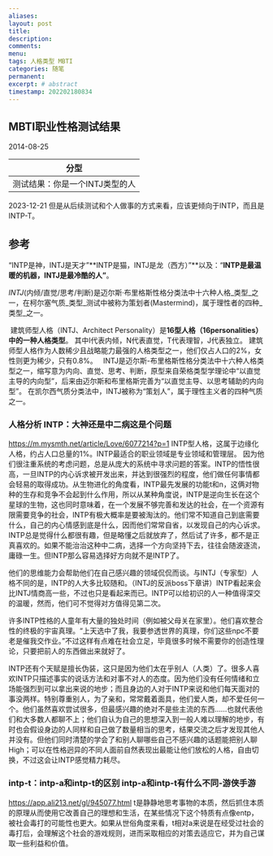 ```yaml
---
aliases:
layout: post
title:
description:
comments:
menu:
tags: 人格类型 MBTI
categories: 随笔
permanent: 
excerpt: # abstract
timestamp: 202202180834
---
```


## MBTI职业性格测试结果

2014-08-25


| 分型  |
|---|
|测试结果：你是一个INTJ类型的人|

2023-12-21
但是从后续测试和个人做事的方式来看，应该更倾向于INTP，而且是INTP-T。


## 参考
“INTP是神，INTJ是天才”**INTP是猫，INTJ是龙（西方）”**以及：“**INTP是最温暖的机器，INTJ是最冷酷的人”**。

_INTJ_(内倾/直觉/思考/判断)是迈尔斯·布里格斯性格分类法中十六种人格_类型_之一，在柯尔塞气质_类型_测试中被称为策划者(Mastermind)，属于理性者的四种_类型_之一。

 建筑师型人格（INTJ、Architect Personality）是**16型人格（16personalities）中的一种人格类型**。 其中I代表内倾，N代表直觉，T代表理智，J代表独立。 建筑师型人格作为人数稀少且战略能力最强的人格类型之一，他们仅占人口的2%，女性则更为稀少，只有0.8%。
 
INTJ是迈尔斯-布里格斯性格分类法中十六种人格类型之一，缩写意为内向、直觉、思考、判断，原型来自荣格类型学理论中“以直觉主导的内向型”，后来由迈尔斯和布里格斯完善为“以直觉主导、以思考辅助的内向型”。 在凯尔西气质分类法中，INTJ被称为“策划人”，属于理性主义者的四种气质之一。

### 人格分析 INTP：大神还是中二病这是个问题
https://m.mysmth.net/article/Love/6077214?p=1
INTP型人格，这属于边缘化人格，约占人口总量的1%。INTP最适合的职业领域是专业领域和管理层。 因为他们很注重系统的考虑问题，总是从庞大的系统中寻求问题的答案。INTP的悟性很高，一旦INTP的内心诉求被开发出来，并达到很强烈的程度，他们做任何事情都会轻易的取得成功。从生物进化的角度看，INTP最先发展的功能t和n，这俩对物种的生存和竞争不会起到什么作用，所以从某种角度说，INTP是逆向生长在这个星球的生物，这也同时意味着，在一个发展不够完善和发达的社会，在一个资源有限需要竞争的社会，INTP有极大概率是要被淘汰的。他们常不知道自己到底需要什么，自己的内心情感到底是什么，因而他们常常自省，以发现自己的内心诉求。INTP总是觉得什么都很有趣，但是略懂之后就放弃了，然后试了许多，都不是正真喜欢的。如果不能治治这种中二病，选择一个方向坚持下去，往往会随波逐流，庸碌一生。但INTP那么容易选择好方向就不是INTP了。

他们的思维能力会帮助他们在自己感兴趣的领域侃侃而谈。与INTJ（专家型）人格不同的是，INTP的人大多比较随和。（INTJ的反派boss下章讲）INTP看起来会比INTJ情商高一些，不过也只是看起来而已。INTP可以给初识的人一种值得深交的温暖，然而，他们可不觉得对方值得见第二次。

许多INTP性格的人童年有大量的独处时间（例如被父母关在家里）。他们喜欢整合性的终极的宇宙真理。“上天选中了我，我要参透世界的真理，你们这些npc不要老是催我交作业。”不过这样有点难在社会立足，毕竟很多时候不需要你的创造性理论，只要把前人的东西做出来就好了。

INTP还有个天赋是擅长伪装，这只是因为他们太在乎别人（人类）了。很多人喜欢INTP只描述事实的说话方法和对事不对人的态度。因为他们没有任何情绪和立场能强烈到可以拿出来说的地步；而且身边的人对于INTP来说和他们每天面对的事没两样。特别尊重别人，为了亲和，常常戴着面具，他们爱人类，却不爱任何一个。他们虽然喜欢尝试很多，但最感兴趣的绝对不是些主流的东西……也就代表他们和大多数人都聊不上；他们自认为自己的思想深入到一般人难以理解的地步，有时也会假设身边的人同样和自己做了数量相当的思考，结果交流之后才发现其他人并没有。但他们同时清楚的学会了和别人聊哪些自己不感兴趣的话题能把别人聊High；可以在性格迥异的不同人面前自然表现出最能让他们放松的人格，自由切换，不过这会让INTP感觉精力耗尽。

### intp-t：intp-a和intp-t的区别 intp-a和intp-t有什么不同-游侠手游
https://app.ali213.net/gl/945077.html
t是静静地思考事物的本质，然后抓住本质的原理从而使用它改善自己的理想和生活，在某些情况下这个特质有点像entp，被社会毒打的可能性也更大。如果从世俗角度来看，t相对a来说是在经受过社会的毒打后，会理解这个社会的游戏规则，进而采取相应的对策去适应它，并为自己谋取一些利益和价值。